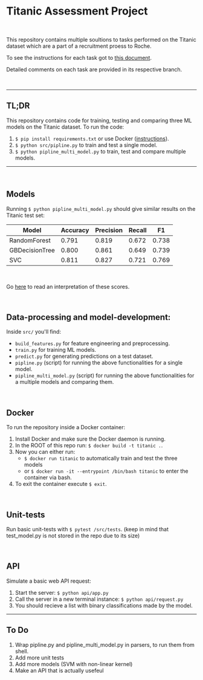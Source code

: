 # Titanic Assessment Project

<br/>

This repository contains multiple soultions to tasks performed on the Titanic dataset which are a part of a recruitment proess to Roche.

To see the instructions for each task got to [this document](docs/TASKS.md).

Detailed comments on each task are provided in its respective branch.

<br/>

----------------
## TL;DR
This repository contains code for training, testing and comparing three ML models on the Titanic dataset. 
To run the code:
1. `$ pip install requirements.txt` or use Docker ([instructions](#Docker)).
2. `$ python src/pipline.py` to train and test a single model.
3. `$ python pipline_multi_model.py` to train, test and compare multiple models.
----------------

<br/>

## Models
Running `$ python pipline_multi_model.py` should give similar results on the Titanic test set:

| Model          | Accuracy | Precision | Recall |   F1  |
|----------------|----------|-----------|--------|-------|
| RandomForest   | 0.791    | 0.819     | 0.672  | 0.738 |
| GBDecisionTree | 0.800    | 0.861     | 0.649  | 0.739 |
| SVC            | 0.811    | 0.827     | 0.721  | 0.769 |

<br/>

Go [here](/docs/MODELS.md) to read an interpretation of these scores.

<br/>

## Data-processing and model-development:
Inside `src/` you'll find:

* `build_features.py` for feature engineering and preprocessing.
* `train.py` for training ML models.
* `predict.py` for generating predictions on a test dataset.
* `pipline.py` (script) for running the above functionalities for a single model.
* `pipline_multi_model.py` (script) for running the above functionalities for a multiple models and comparing them.

<br/>

## Docker
To run the repository inside a Docker container:

1. Install Docker and make sure the Docker daemon is running.
2. In the ROOT of this repo run: `$ docker build -t titanic .`.
3. Now you can either run:
    - `$ docker run titanic` to automatically train and test the three models  
    - or `$ docker run -it --entrypoint /bin/bash titanic` to enter the container via bash.
4. To exit the container execute `$ exit`.

<br/>

## Unit-tests
Run basic unit-tests with `$ pytest /src/tests`. (keep in mind that test_model.py is not stored in the repo due to its size)

<br/>

## API
Simulate a basic web API request:
1. Start the server: `$ python api/app.py`
2. Call the server in a new terminal instance: `$ python api/request.py`
3. You should recieve a list with binary classifications made by the model. 

----------------

## To Do
1. Wrap pipline.py and pipline_multi_model.py in parsers, to run them from shell.
2. Add more unit tests
3. Add more models (SVM with non-linear kernel)
4. Make an API that is actually usefeul

